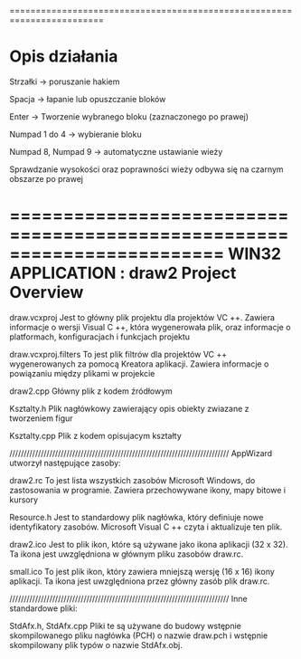 ========================================================================

Opis działania
========================================================================


Strzałki -> poruszanie hakiem

Spacja -> łapanie lub opuszczanie bloków

Enter -> Tworzenie wybranego bloku (zaznaczonego po prawej)

Numpad 1 do 4 -> wybieranie bloku

Numpad 8, Numpad 9 -> automatyczne ustawianie wieży


Sprawdzanie wysokości oraz poprawności wieży odbywa się na czarnym obszarze po prawej


========================================================================
    WIN32 APPLICATION : draw2 Project Overview
========================================================================

draw.vcxproj
    Jest to główny plik projektu dla projektów VC ++.
	Zawiera informacje o wersji Visual C ++, która wygenerowała plik, oraz
    informacje o platformach, konfiguracjach i funkcjach projektu 

draw.vcxproj.filters
    To jest plik filtrów dla projektów VC ++ wygenerowanych za pomocą Kreatora aplikacji.
    Zawiera informacje o powiązaniu między plikami w projekcie

draw2.cpp
  Główny plik z kodem źródłowym

Ksztalty.h
 Plik nagłówkowy zawierający opis  obiekty zwiazane z tworzeniem figur
 
 Ksztalty.cpp
 Plik z kodem opisujacym kształty
 


/////////////////////////////////////////////////////////////////////////////
AppWizard utworzył następujące zasoby:

draw2.rc
    To jest lista wszystkich zasobów Microsoft Windows, do
    zastosowania w programie. Zawiera przechowywane ikony, mapy bitowe i kursory

Resource.h
     Jest to standardowy plik nagłówka, który definiuje nowe identyfikatory zasobów.
     Microsoft Visual C ++ czyta i aktualizuje ten plik.

draw2.ico
     Jest to plik ikon, które są używane jako ikona aplikacji (32 x 32).
     Ta ikona jest uwzględniona w głównym pliku zasobów draw.rc.

small.ico
     To jest plik ikon, który zawiera mniejszą wersję (16 x 16)
     ikony aplikacji. Ta ikona jest uwzględniona przez główny zasób
     plik draw.rc.

/////////////////////////////////////////////////////////////////////////////
Inne standardowe pliki:

StdAfx.h, StdAfx.cpp
     Pliki te są używane do budowy wstępnie skompilowanego pliku nagłówka (PCH)
     o nazwie draw.pch i wstępnie skompilowany plik typów o nazwie StdAfx.obj.
